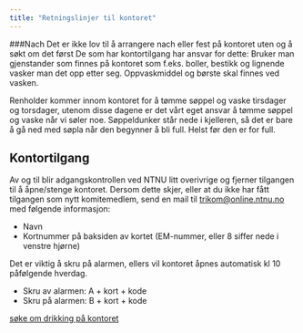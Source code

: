 ```yaml
---
title: "Retningslinjer til kontoret"
---
```


###Nach
Det er ikke lov til å arrangere nach eller fest på kontoret uten og å søkt om det først
De som har kontortilgang har ansvar for dette: 
Bruker man gjenstander som finnes på kontoret som f.eks. boller, bestikk og lignende vasker man det opp etter seg. Oppvaskmiddel og børste skal finnes ved vasken.

Renholder kommer innom kontoret for å tømme søppel og vaske tirsdager og torsdager, utenom disse dagene er det vårt eget ansvar å tømme søppel og vaske når vi søler noe. Søppeldunker står nede i kjelleren, så det er bare å gå ned med søpla når den begynner å bli full. Helst før den er for full.

## Kontortilgang

Av og til blir adgangskontrollen ved NTNU litt overivrige og fjerner tilgangen til å åpne/stenge kontoret. Dersom dette skjer, eller at du ikke har fått tilgangen som nytt komitemedlem, send en mail til trikom@online.ntnu.no med følgende informasjon:

- Navn
- Kortnummer på baksiden av kortet (EM-nummer, eller 8 siffer nede i venstre hjørne)

Det er viktig å skru på alarmen, ellers vil kontoret åpnes automatisk kl 10 påfølgende hverdag. 

- Skru av alarmen: A + kort + kode
- Skru på alarmen: B + kort + kode

[søke om drikking på kontoret](https://online.ntnu.no/wiki/online/info/sosialt-og-okonomisk/soke-om-drikking-pa-kontoret/)